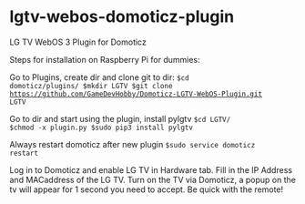 # lgtv-webos-domoticz-plugin
LG TV WebOS 3 Plugin for Domoticz


Steps for installation on Raspberry Pi for dummies:

Go to Plugins, create dir and clone git to dir:
<code>$cd domoticz/plugins/
$mkdir LGTV
$git clone https://github.com/GameDevHobby/Domoticz-LGTV-WebOS-Plugin.git LGTV
</code>

Go to dir and start using the plugin, install pylgtv
<code>$cd LGTV/
$chmod -x plugin.py
$sudo pip3 install pylgtv</code>

Always restart domoticz after new plugin
<code>$sudo service domoticz restart</code>

Log in to Domoticz and enable LG TV in Hardware tab.
Fill in the IP Address and MACaddress of the LG TV.
Turn on the TV via Domoticz, a popup on the tv will appear for 1 second you need to accept. Be quick with the remote!

